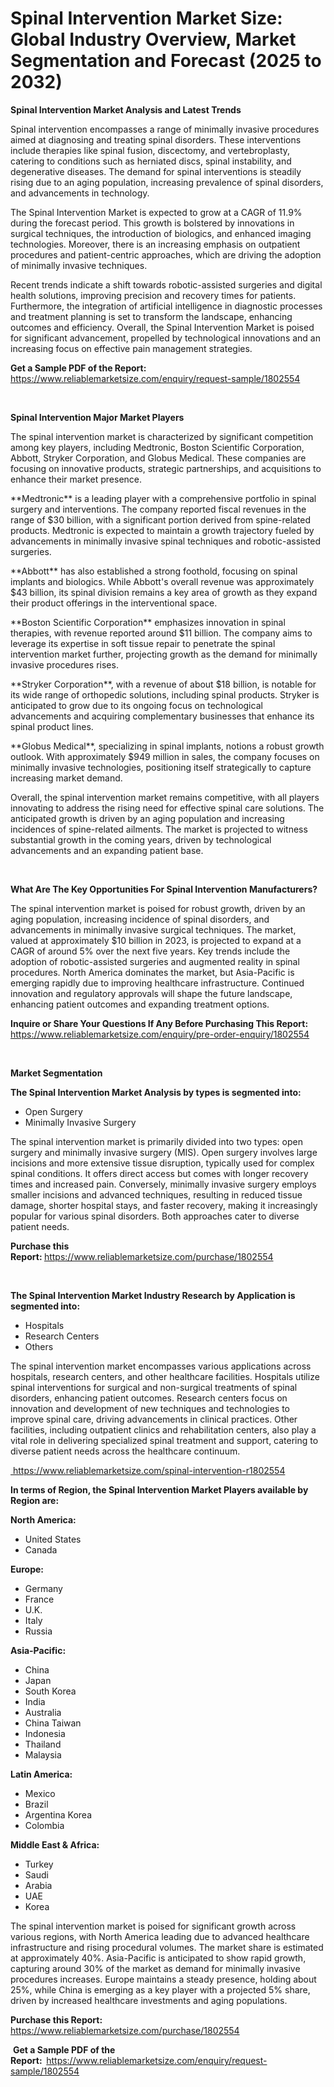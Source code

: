 <p><h1>Spinal Intervention Market Size: Global Industry Overview, Market Segmentation and Forecast (2025 to 2032)</h1></p><p><strong>Spinal Intervention Market Analysis and Latest Trends</strong></p>
<p><p>Spinal intervention encompasses a range of minimally invasive procedures aimed at diagnosing and treating spinal disorders. These interventions include therapies like spinal fusion, discectomy, and vertebroplasty, catering to conditions such as herniated discs, spinal instability, and degenerative diseases. The demand for spinal interventions is steadily rising due to an aging population, increasing prevalence of spinal disorders, and advancements in technology.</p><p>The Spinal Intervention Market is expected to grow at a CAGR of 11.9% during the forecast period. This growth is bolstered by innovations in surgical techniques, the introduction of biologics, and enhanced imaging technologies. Moreover, there is an increasing emphasis on outpatient procedures and patient-centric approaches, which are driving the adoption of minimally invasive techniques.</p><p>Recent trends indicate a shift towards robotic-assisted surgeries and digital health solutions, improving precision and recovery times for patients. Furthermore, the integration of artificial intelligence in diagnostic processes and treatment planning is set to transform the landscape, enhancing outcomes and efficiency. Overall, the Spinal Intervention Market is poised for significant advancement, propelled by technological innovations and an increasing focus on effective pain management strategies.</p></p>
<p><strong>Get a Sample PDF of the Report:&nbsp;</strong> <a href="https://www.reliablemarketsize.com/enquiry/request-sample/1802554?utm_campaign=2482&utm_medium=2&utm_source=Github&utm_content=ia&utm_term=13042025&utm_id=spinal-intervention">https://www.reliablemarketsize.com/enquiry/request-sample/1802554</a></p>
<p>&nbsp;</p>
<p><strong>Spinal Intervention Major Market Players</strong></p>
<p><p>The spinal intervention market is characterized by significant competition among key players, including Medtronic, Boston Scientific Corporation, Abbott, Stryker Corporation, and Globus Medical. These companies are focusing on innovative products, strategic partnerships, and acquisitions to enhance their market presence.</p><p>**Medtronic** is a leading player with a comprehensive portfolio in spinal surgery and interventions. The company reported fiscal revenues in the range of $30 billion, with a significant portion derived from spine-related products. Medtronic is expected to maintain a growth trajectory fueled by advancements in minimally invasive spinal techniques and robotic-assisted surgeries.</p><p>**Abbott** has also established a strong foothold, focusing on spinal implants and biologics. While Abbott's overall revenue was approximately $43 billion, its spinal division remains a key area of growth as they expand their product offerings in the interventional space.</p><p>**Boston Scientific Corporation** emphasizes innovation in spinal therapies, with revenue reported around $11 billion. The company aims to leverage its expertise in soft tissue repair to penetrate the spinal intervention market further, projecting growth as the demand for minimally invasive procedures rises.</p><p>**Stryker Corporation**, with a revenue of about $18 billion, is notable for its wide range of orthopedic solutions, including spinal products. Stryker is anticipated to grow due to its ongoing focus on technological advancements and acquiring complementary businesses that enhance its spinal product lines.</p><p>**Globus Medical**, specializing in spinal implants, notions a robust growth outlook. With approximately $949 million in sales, the company focuses on minimally invasive technologies, positioning itself strategically to capture increasing market demand.</p><p>Overall, the spinal intervention market remains competitive, with all players innovating to address the rising need for effective spinal care solutions. The anticipated growth is driven by an aging population and increasing incidences of spine-related ailments. The market is projected to witness substantial growth in the coming years, driven by technological advancements and an expanding patient base.</p></p>
<p>&nbsp;</p>
<p><strong>What Are The Key Opportunities For Spinal Intervention Manufacturers?</strong></p>
<p><p>The spinal intervention market is poised for robust growth, driven by an aging population, increasing incidence of spinal disorders, and advancements in minimally invasive surgical techniques. The market, valued at approximately $10 billion in 2023, is projected to expand at a CAGR of around 5% over the next five years. Key trends include the adoption of robotic-assisted surgeries and augmented reality in spinal procedures. North America dominates the market, but Asia-Pacific is emerging rapidly due to improving healthcare infrastructure. Continued innovation and regulatory approvals will shape the future landscape, enhancing patient outcomes and expanding treatment options.</p></p>
<p><strong>Inquire or Share Your Questions If Any Before Purchasing This Report:</strong> <a href="https://www.reliablemarketsize.com/enquiry/pre-order-enquiry/1802554?utm_campaign=2482&utm_medium=2&utm_source=Github&utm_content=ia&utm_term=13042025&utm_id=spinal-intervention">https://www.reliablemarketsize.com/enquiry/pre-order-enquiry/1802554</a></p>
<p>&nbsp;</p>
<p><strong>Market Segmentation</strong></p>
<p><strong>The Spinal Intervention Market Analysis by types is segmented into:</strong></p>
<p><ul><li>Open Surgery</li><li>Minimally Invasive Surgery</li></ul></p>
<p><p>The spinal intervention market is primarily divided into two types: open surgery and minimally invasive surgery (MIS). Open surgery involves large incisions and more extensive tissue disruption, typically used for complex spinal conditions. It offers direct access but comes with longer recovery times and increased pain. Conversely, minimally invasive surgery employs smaller incisions and advanced techniques, resulting in reduced tissue damage, shorter hospital stays, and faster recovery, making it increasingly popular for various spinal disorders. Both approaches cater to diverse patient needs.</p></p>
<p><strong>Purchase this Report:&nbsp;</strong><a href="https://www.reliablemarketsize.com/purchase/1802554?utm_campaign=2482&utm_medium=2&utm_source=Github&utm_content=ia&utm_term=13042025&utm_id=spinal-intervention">https://www.reliablemarketsize.com/purchase/1802554</a></p>
<p>&nbsp;</p>
<p><strong>The Spinal Intervention Market Industry Research by Application is segmented into:</strong></p>
<p><ul><li>Hospitals</li><li>Research Centers</li><li>Others</li></ul></p>
<p><p>The spinal intervention market encompasses various applications across hospitals, research centers, and other healthcare facilities. Hospitals utilize spinal interventions for surgical and non-surgical treatments of spinal disorders, enhancing patient outcomes. Research centers focus on innovation and development of new techniques and technologies to improve spinal care, driving advancements in clinical practices. Other facilities, including outpatient clinics and rehabilitation centers, also play a vital role in delivering specialized spinal treatment and support, catering to diverse patient needs across the healthcare continuum.</p></p>
<p><a href="https://www.reliablemarketsize.com/spinal-intervention-r1802554?utm_campaign=2482&utm_medium=2&utm_source=Github&utm_content=ia&utm_term=13042025&utm_id=spinal-intervention">&nbsp;https://www.reliablemarketsize.com/spinal-intervention-r1802554</a></p>
<p><strong>In terms of Region, the Spinal Intervention Market Players available by Region are:</strong></p>
<p>
    <p> <strong> North America: </strong>
        <ul>
            <li>United States</li>
            <li>Canada</li>
        </ul>
        </p> 
    <p> <strong> Europe: </strong>
        <ul>
            <li>Germany</li>
            <li>France</li>
            <li>U.K.</li>
            <li>Italy</li>
            <li>Russia</li>
        </ul>
        </p> 
    <p> <strong> Asia-Pacific: </strong>
        <ul>
            <li>China</li>
            <li>Japan</li>
            <li>South Korea</li>
            <li>India</li>
            <li>Australia</li>
            <li>China Taiwan</li>
            <li>Indonesia</li>
            <li>Thailand</li>
            <li>Malaysia</li>
        </ul>
        </p> 
    <p> <strong> Latin America: </strong>
        <ul>
            <li>Mexico</li>
            <li>Brazil</li>
            <li>Argentina Korea</li>
            <li>Colombia</li>
        </ul>
        </p> 
    <p> <strong> Middle East & Africa: </strong>
        <ul>
            <li>Turkey</li>
            <li>Saudi</li>
            <li>Arabia</li>
            <li>UAE</li>
            <li>Korea</li>
        </ul>
    </p>
    </p>
<p><p>The spinal intervention market is poised for significant growth across various regions, with North America leading due to advanced healthcare infrastructure and rising procedural volumes. The market share is estimated at approximately 40%. Asia-Pacific is anticipated to show rapid growth, capturing around 30% of the market as demand for minimally invasive procedures increases. Europe maintains a steady presence, holding about 25%, while China is emerging as a key player with a projected 5% share, driven by increased healthcare investments and aging populations.</p></p>
<p><strong>Purchase this Report: </strong><a href="https://www.reliablemarketsize.com/purchase/1802554?utm_campaign=2482&utm_medium=2&utm_source=Github&utm_content=ia&utm_term=13042025&utm_id=spinal-intervention">https://www.reliablemarketsize.com/purchase/1802554</a></p>
<p>&nbsp;<strong>Get a Sample PDF of the Report:&nbsp;&nbsp;</strong><a href="https://www.reliablemarketsize.com/enquiry/request-sample/1802554?utm_campaign=2482&utm_medium=2&utm_source=Github&utm_content=ia&utm_term=13042025&utm_id=spinal-intervention">https://www.reliablemarketsize.com/enquiry/request-sample/1802554</a></p>
<p><strong></strong></p>
<p><p></p><p></p><p></p></p>